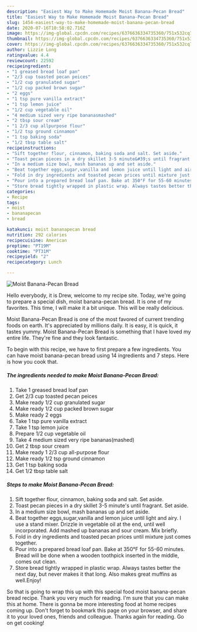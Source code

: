 ```yaml
---
description: "Easiest Way to Make Homemade Moist Banana-Pecan Bread"
title: "Easiest Way to Make Homemade Moist Banana-Pecan Bread"
slug: 1454-easiest-way-to-make-homemade-moist-banana-pecan-bread
date: 2020-07-16T10:58:02.716Z
image: https://img-global.cpcdn.com/recipes/6376636334735360/751x532cq70/moist-banana-pecan-bread-recipe-main-photo.jpg
thumbnail: https://img-global.cpcdn.com/recipes/6376636334735360/751x532cq70/moist-banana-pecan-bread-recipe-main-photo.jpg
cover: https://img-global.cpcdn.com/recipes/6376636334735360/751x532cq70/moist-banana-pecan-bread-recipe-main-photo.jpg
author: Lizzie Long
ratingvalue: 4.4
reviewcount: 22592
recipeingredient:
- "1 greased bread loaf pan"
- "2/3 cup toasted pecan peices"
- "1/2 cup granulated sugar"
- "1/2 cup packed brown sugar"
- "2 eggs"
- "1 tsp pure vanilla extract"
- "1 tsp lemon juice"
- "1/2 cup vegetable oil"
- "4 medium sized very ripe bananasmashed"
- "2 tbsp sour cream"
- "1 2/3 cup allpurpose flour"
- "1/2 tsp ground cinnamon"
- "1 tsp baking soda"
- "1/2 tbsp table salt"
recipeinstructions:
- "Sift together flour, cinnamon, baking soda and salt. Set aside."
- "Toast pecan pieces in a dry skillet 3-5 minute&#39;s until fragrant. Set aside."
- "In a medium size bowl, mash bananas up and set aside."
- "Beat together eggs,sugar,vanilla and lemon juice until light and airy. I use a stand mixer. Drizzle in vegetable oil at the end, until well incorporated. Add mashed up bananas and sour cream. Mix briefly."
- "Fold in dry ingredients and toasted pecan prices until mixture just comes together."
- "Pour into a prepared bread loaf pan. Bake at 350°F for 55-60 minutes. Bread will be done when a wooden toothpick inserted in the middle, comes out clean."
- "Store bread tightly wrapped in plastic wrap. Always tastes better the next day, but never makes it that long. Also makes great muffins as well.Enjoy!"
categories:
- Recipe
tags:
- moist
- bananapecan
- bread

katakunci: moist bananapecan bread 
nutrition: 292 calories
recipecuisine: American
preptime: "PT19M"
cooktime: "PT31M"
recipeyield: "2"
recipecategory: Lunch

---
```



![Moist Banana-Pecan Bread](https://img-global.cpcdn.com/recipes/6376636334735360/751x532cq70/moist-banana-pecan-bread-recipe-main-photo.jpg)

Hello everybody, it is Drew, welcome to my recipe site. Today, we're going to prepare a special dish, moist banana-pecan bread. It is one of my favorites. This time, I will make it a bit unique. This will be really delicious.



Moist Banana-Pecan Bread is one of the most favored of current trending foods on earth. It's appreciated by millions daily. It is easy, it is quick, it tastes yummy. Moist Banana-Pecan Bread is something that I have loved my entire life. They're fine and they look fantastic.


To begin with this recipe, we have to first prepare a few ingredients. You can have moist banana-pecan bread using 14 ingredients and 7 steps. Here is how you cook that.

<!--inarticleads1-->

##### The ingredients needed to make Moist Banana-Pecan Bread:

1. Take 1 greased bread loaf pan
1. Get 2/3 cup toasted pecan peices
1. Make ready 1/2 cup granulated sugar
1. Make ready 1/2 cup packed brown sugar
1. Make ready 2 eggs
1. Take 1 tsp pure vanilla extract
1. Take 1 tsp lemon juice
1. Prepare 1/2 cup vegetable oil
1. Take 4 medium sized very ripe bananas(mashed)
1. Get 2 tbsp sour cream
1. Make ready 1 2/3 cup all-purpose flour
1. Make ready 1/2 tsp ground cinnamon
1. Get 1 tsp baking soda
1. Get 1/2 tbsp table salt




<!--inarticleads2-->

##### Steps to make Moist Banana-Pecan Bread:

1. Sift together flour, cinnamon, baking soda and salt. Set aside.
1. Toast pecan pieces in a dry skillet 3-5 minute&#39;s until fragrant. Set aside.
1. In a medium size bowl, mash bananas up and set aside.
1. Beat together eggs,sugar,vanilla and lemon juice until light and airy. I use a stand mixer. Drizzle in vegetable oil at the end, until well incorporated. Add mashed up bananas and sour cream. Mix briefly.
1. Fold in dry ingredients and toasted pecan prices until mixture just comes together.
1. Pour into a prepared bread loaf pan. Bake at 350°F for 55-60 minutes. Bread will be done when a wooden toothpick inserted in the middle, comes out clean.
1. Store bread tightly wrapped in plastic wrap. Always tastes better the next day, but never makes it that long. Also makes great muffins as well.Enjoy!




So that is going to wrap this up with this special food moist banana-pecan bread recipe. Thank you very much for reading. I'm sure that you can make this at home. There is gonna be more interesting food at home recipes coming up. Don't forget to bookmark this page on your browser, and share it to your loved ones, friends and colleague. Thanks again for reading. Go on get cooking!

